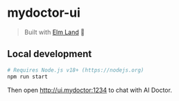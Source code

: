 # mydoctor-ui
> Built with [Elm Land](https://elm.land) 🌈

## Local development

```bash
# Requires Node.js v18+ (https://nodejs.org)
npm run start
```

Then open http://ui.mydoctor:1234 to chat with AI Doctor.
